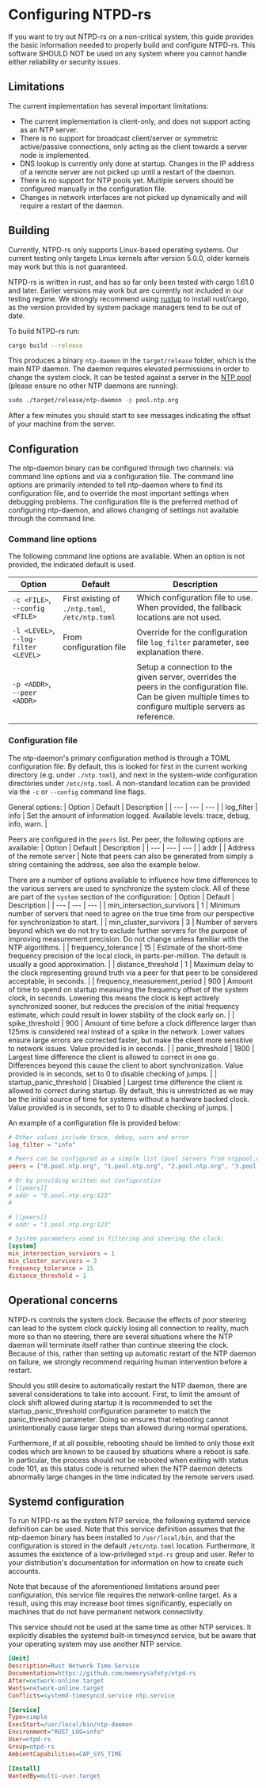 # Configuring NTPD-rs

If you want to try out NTPD-rs on a non-critical system, this guide provides the basic information needed to properly build and configure NTPD-rs. This software SHOULD NOT be used on any system where you cannot handle either reliability or security issues.

## Limitations

The current implementation has several important limitations:

 - The current implementation is client-only, and does not support acting as an NTP server.
 - There is no support for broadcast client/server or symmetric active/passive connections, only acting as the client towards a server node is implemented.
 - DNS lookup is currently only done at startup. Changes in the IP address of a remote server are not picked up until a restart of the daemon.
 - There is no support for NTP pools yet. Multiple servers should be configured manually in the configuration file.
 - Changes in network interfaces are not picked up dynamically and will require a restart of the daemon.

## Building

Currently, NTPD-rs only supports Linux-based operating systems. Our current testing only targets Linux kernels after version 5.0.0, older kernels may work but this is not guaranteed.

NTPD-rs is written in rust, and has so far only been tested with cargo 1.61.0 and later. Earlier versions may work but are currently not included in our testing regime. We strongly recommend using [rustup](https://rustup.rs) to install rust/cargo, as the version provided by system package managers tend to be out of date.

To build NTPD-rs run:

```sh
cargo build --release
```

This produces a binary `ntp-daemon` in the `target/release` folder, which is the main NTP daemon. The daemon requires elevated permissions in order to change the system clock. It can be tested against a server in the [NTP pool](https://ntppool.org) (please ensure no other NTP daemons are running):

```sh
sudo ./target/release/ntp-daemon -p pool.ntp.org
```

After a few minutes you should start to see messages indicating the offset of your machine from the server.

## Configuration

The ntp-daemon binary can be configured through two channels: via command line options and via a configuration file. The command line options are primarily intended to tell ntp-daemon where to find its configuration file, and to override the most important settings when debugging problems. The configuration file is the preferred method of configuring ntp-daemon, and allows changing of settings not available through the command line.

### Command line options

The following command line options are available. When an option is not provided, the indicated default is used.

| Option | Default | Description |
| --- | --- | --- |
| `-c <FILE>`, `--config <FILE>` | First existing of `./ntp.toml`, `/etc/ntp.toml` | Which configuration file to use. When provided, the fallback locations are not used. |
| `-l <LEVEL>`, `--log-filter <LEVEL>` | From configuration file | Override for the configuration file `log_filter` parameter, see explanation there. |
| `-p <ADDR>`, `--peer <ADDR>` | | Setup a connection to the given server, overrides the peers in the configuration file. Can be given multiple times to configure multiple servers as reference. |

### Configuration file

The ntp-daemon's primary configuration method is through a TOML configuration file. By default, this is looked for first in the current working directory (e.g. under `./ntp.toml`), and next in the system-wide configuration directories under `/etc/ntp.toml`. A non-standard location can be provided via the `-c` or `--config` command line flags.

General options:
| Option | Default | Description |
| --- | --- | --- |
| log_filter | info | Set the amount of information logged. Available levels: trace, debug, info, warn. |

Peers are configured in the `peers` list. Per peer, the following options are available:
| Option | Default | Description |
| --- | --- | --- |
| addr | | Address of the remote server |
Note that peers can also be generated from simply a string containing the address, see also the example below.

There are a number of options available to influence how time differences to the various servers are used to synchronize the system clock. All of these are part of the `system` section of the configuration:
| Option | Default | Description |
| --- | --- | --- |
| min_intersection_survivors | 1 | Minimum number of servers that need to agree on the true time from our perspective for synchronization to start. |
| min_cluster_survivors | 3 | Number of servers beyond which we do not try to exclude further servers for the purpose of improving measurement precision. Do not change unless familiar with the NTP algorithms. |
| frequency_tolerance | 15 | Estimate of the short-time frequency precision of the local clock, in parts-per-million. The default is usually a good approximation. |
| distance_threshold | 1 | Maximum delay to the clock representing ground truth via a peer for that peer to be considered acceptable, in seconds. |
| frequency_measurement_period | 900 | Amount of time to spend on startup measuring the frequency offset of the system clock, in seconds. Lowering this means the clock is kept actively synchronized sooner, but reduces the precision of the initial frequency estimate, which could result in lower stability of the clock early on. |
| spike_threshold | 900 | Amount of time before a clock difference larger than 125ms is considered real instead of a spike in the network. Lower values ensure large errors are corrected faster, but make the client more sensitive to network issues. Value provided is in seconds. |
| panic_threshold | 1800 | Largest time difference the client is allowed to correct in one go. Differences beyond this cause the client to abort synchronization. Value provided is in seconds, set to 0 to disable checking of jumps. |
| startup_panic_threshold | Disabled | Largest time difference the client is allowed to correct during startup. By default, this is unrestricted as we may be the initial source of time for systems without a hardware backed clock. Value provided is in seconds, set to 0 to disable checking of jumps. |

An example of a configuration file is provided below:
```toml
# Other values include trace, debug, warn and error
log_filter = "info"

# Peers can be configured as a simple list (pool servers from ntppool.org)
peers = ["0.pool.ntp.org", "1.pool.ntp.org", "2.pool.ntp.org", "3.pool.ntp.org"]

# Or by providing written out configuration
# [[peers]]
# addr = "0.pool.ntp.org:123"
#

# [[peers]]
# addr = "1.pool.ntp.org:123"

# System parameters used in filtering and steering the clock:
[system]
min_intersection_survivors = 1
min_cluster_survivors = 3
frequency_tolerance = 15
distance_threshold = 1
```

## Operational concerns

NTPD-rs controls the system clock. Because the effects of poor steering can lead to the system clock quickly losing all connection to reality, much more so than no steering, there are several situations where the NTP daemon will terminate itself rather than continue steering the clock. Because of this, rather than setting up automatic restart of the NTP daemon on failure, we strongly recommend requiring human intervention before a restart.

Should you still desire to automatically restart the NTP daemon, there are several considerations to take into account. First, to limit the amount of clock shift allowed during startup it is recommended to set the startup_panic_threshold configuration parameter to match the panic_threshold parameter. Doing so ensures that rebooting cannot unintentionally cause larger steps than allowed during normal operations.

Furthermore, if at all possible, rebooting should be limited to only those exit codes which are known to be caused by situations where a reboot is safe. In particular, the process should not be rebooted when exiting with status code 101, as this status code is returned when the NTP daemon detects abnormally large changes in the time indicated by the remote servers used.

## Systemd configuration

To run NTPD-rs as the system NTP service, the following systemd service definition can be used. Note that this service definition assumes that the ntp-daemon binary has been installed to `/usr/local/bin`, and that the configuration is stored in the default `/etc/ntp.toml` location. Furthermore, it assumes the existence of a low-privileged `ntpd-rs` group and user. Refer to your distribution's documentation for information on how to create such accounts.

Note that because of the aforementioned limitations around peer configuration, this service file requires the network-online target. As a result, using this may increase boot times significantly, especially on machines that do not have permanent network connectivity.

This service should not be used at the same time as other NTP services. It explicitly disables the systemd built-in timesyncd service, but be aware that your operating system may use another NTP service.

```ini
[Unit]
Description=Rust Network Time Service
Documentation=https://github.com/memorysafety/ntpd-rs
After=network-online.target
Wants=network-online.target
Conflicts=systemd-timesyncd.service ntp.service

[Service]
Type=simple
ExecStart=/usr/local/bin/ntp-daemon
Environment="RUST_LOG=info"
User=ntpd-rs
Group=ntpd-rs
AmbientCapabilities=CAP_SYS_TIME

[Install]
WantedBy=multi-user.target
```
